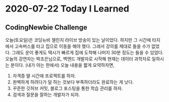 # 2020-07-22 Today I Learned

## CodingNewbie Challenge
오늘(토요일)은 코딩뉴비 챌린지 라이브 방송이 있는 날이었다. 하지만 그 시간에 타지에서 고속버스를 타고 집으로 이동을 해야 했다. 그래서 강의를 제대로 들을 수가 없었다. 그래도 운이 좋게도 택시가 빠르게 집에 도착해 나머지 30분 정도는 들을 수 있었다.
오늘의 강연자는 박조은님으로, 백엔드 개발자로 시작해 현재는 데이터 과학자로 일하시는 분이다.
(내가 아는 한에서) 오늘 내용을 짧게 요약하자면,
1. 자격증 딸 시간에 프로젝트를 하자.
2. 완벽하게 하려다가 덜 하는 것보다 부족하더라도 완료하는 게 낫다.
3. 꾸준한 깃허브 커밋, 블로그 포스팅을 통한 학습 관리를 하자.
4. 검색과 질문을 잘하는 개발자가 되자.
